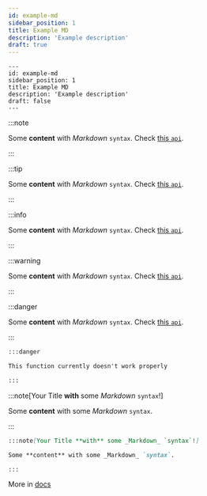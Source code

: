 ```yaml
---
id: example-md
sidebar_position: 1
title: Example MD
description: 'Example description'
draft: true
---
```


```
---
id: example-md
sidebar_position: 1
title: Example MD
description: 'Example description'
draft: false
---
```

:::note

Some **content** with _Markdown_ `syntax`. Check [this `api`](#).

:::

:::tip

Some **content** with _Markdown_ `syntax`. Check [this `api`](#).

:::

:::info

Some **content** with _Markdown_ `syntax`. Check [this `api`](#).

:::

:::warning

Some **content** with _Markdown_ `syntax`. Check [this `api`](#).

:::

:::danger

Some **content** with _Markdown_ `syntax`. Check [this `api`](#).

:::

```md
:::danger

This function currently doesn't work properly

:::
```

:::note[Your Title **with** some _Markdown_ `syntax`!]

Some **content** with some _Markdown_ `syntax`.

:::

```md
:::note[Your Title **with** some _Markdown_ `syntax`!]

Some **content** with some _Markdown_ `syntax`.

:::
```

More in [docs](https://docusaurus.io/docs/markdown-features/admonitions)
